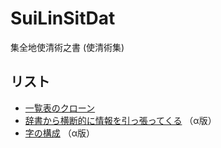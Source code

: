# SuiLinSitDat
集全地使清術之書 (使清術集)

## リスト

* [一覧表のクローン](./test1.html)
* [辞書から横断的に情報を引っ張ってくる](./test2.html) （α版）
* [字の構成](./test3.html) （α版）
